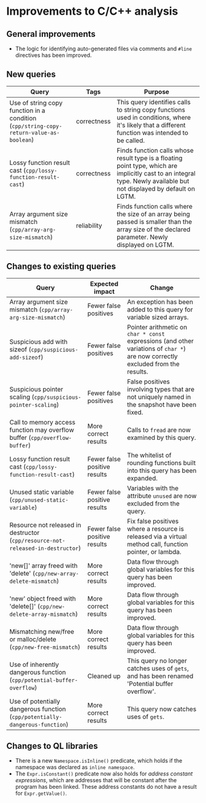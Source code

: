 # Improvements to C/C++ analysis

## General improvements

* The logic for identifying auto-generated files via comments and `#line` directives has been improved.

## New queries

| **Query**                   | **Tags**  | **Purpose**                                                        |
|-----------------------------|-----------|--------------------------------------------------------------------|
| Use of string copy function in a condition (`cpp/string-copy-return-value-as-boolean`) | correctness | This query identifies calls to string copy functions used in conditions, where it's likely that a different function was intended to be called. |
| Lossy function result cast (`cpp/lossy-function-result-cast`) | correctness | Finds function calls whose result type is a floating point type, which are implicitly cast to an integral type.  Newly available but not displayed by default on LGTM. |
| Array argument size mismatch (`cpp/array-arg-size-mismatch`) | reliability | Finds function calls where the size of an array being passed is smaller than the array size of the declared parameter.  Newly displayed on LGTM. |

## Changes to existing queries

| **Query**                  | **Expected impact**    | **Change**                                                       |
|----------------------------|------------------------|------------------------------------------------------------------|
| Array argument size mismatch (`cpp/array-arg-size-mismatch`) | Fewer false positives | An exception has been added to this query for variable sized arrays. |
| Suspicious add with sizeof (`cpp/suspicious-add-sizeof`) | Fewer false positives | Pointer arithmetic on `char * const` expressions (and other variations of `char *`) are now correctly excluded from the results. |
| Suspicious pointer scaling (`cpp/suspicious-pointer-scaling`) | Fewer false positives | False positives involving types that are not uniquely named in the snapshot have been fixed. |
| Call to memory access function may overflow buffer (`cpp/overflow-buffer`) | More correct results | Calls to `fread` are now examined by this query. |
| Lossy function result cast (`cpp/lossy-function-result-cast`) | Fewer false positive results | The whitelist of rounding functions built into this query has been expanded. |
| Unused static variable (`cpp/unused-static-variable`) | Fewer false positive results | Variables with the attribute `unused` are now excluded from the query. |
| Resource not released in destructor (`cpp/resource-not-released-in-destructor`) | Fewer false positive results | Fix false positives where a resource is released via a virtual method call, function pointer, or lambda. |
| 'new[]' array freed with 'delete' (`cpp/new-array-delete-mismatch`) | More correct results | Data flow through global variables for this query has been improved. |
| 'new' object freed with 'delete[]' (`cpp/new-delete-array-mismatch`) | More correct results | Data flow through global variables for this query has been improved. |
| Mismatching new/free or malloc/delete (`cpp/new-free-mismatch`) | More correct results | Data flow through global variables for this query has been improved. |
| Use of inherently dangerous function (`cpp/potential-buffer-overflow`) | Cleaned up | This query no longer catches uses of `gets`, and has been renamed 'Potential buffer overflow'. |
| Use of potentially dangerous function (`cpp/potentially-dangerous-function`) | More correct results | This query now catches uses of `gets`. |

## Changes to QL libraries

* There is a new `Namespace.isInline()` predicate, which holds if the namespace was declared as `inline namespace`.
* The `Expr.isConstant()` predicate now also holds for _address constant expressions_, which are addresses that will be constant after the program has been linked. These address constants do not have a result for `Expr.getValue()`.
